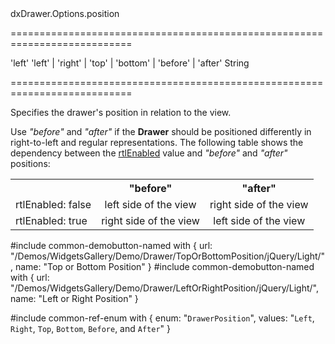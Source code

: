 <!--id-->dxDrawer.Options.position<!--/id-->
===========================================================================
<!--default-->'left'<!--/default-->
<!--acceptValues-->'left' | 'right' | 'top' | 'bottom' | 'before' | 'after'<!--/acceptValues-->
<!--type-->String<!--/type-->
===========================================================================

<!--shortDescription-->
Specifies the drawer's position in relation to the view.
<!--/shortDescription-->

<!--fullDescription-->
Use *"before"* and *"after"* if the **Drawer** should be positioned differently in right-to-left and regular representations. The following table shows the dependency between the [rtlEnabled](/Documentation/ApiReference/Common/Object_Structures/globalConfig/#rtlEnabled) value and *"before"* and *"after"* positions:

<div class="simple-table">
<table  style="text-align:center">
 <tr>
    <th></th>
    <th>"before"</th>
    <th>"after"</th>
 </tr>
 <tr>
    <td style="text-align:left">rtlEnabled: false</td>
    <td>left side of the view</td>
    <td>right side of the view</td>
 </tr>
 <tr>
    <td style="text-align:left">rtlEnabled: true</td>
    <td>right side of the view</td>
    <td>left side of the view</td>
 </tr>
</table>
</div>


#include common-demobutton-named with {
    url: "/Demos/WidgetsGallery/Demo/Drawer/TopOrBottomPosition/jQuery/Light/",
    name: "Top or Bottom Position"
}
#include common-demobutton-named with {
    url: "/Demos/WidgetsGallery/Demo/Drawer/LeftOrRightPosition/jQuery/Light/",
    name: "Left or Right Position"
}

#include common-ref-enum with {
    enum: "`DrawerPosition`",
    values: "`Left`, `Right`, `Top`, `Bottom`, `Before`, and `After`"
}
<!--/fullDescription-->